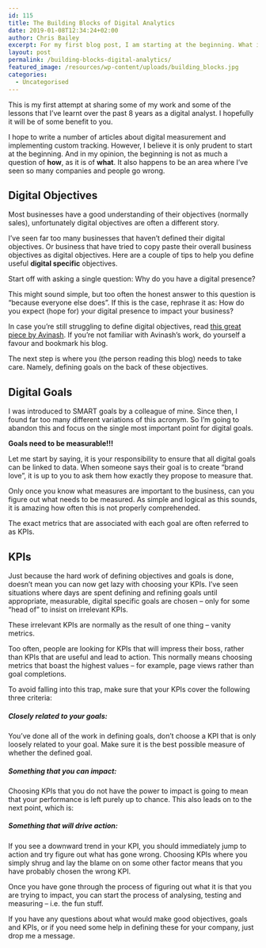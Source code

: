 ```yaml
---
id: 115
title: The Building Blocks of Digital Analytics
date: 2019-01-08T12:34:24+02:00
author: Chris Bailey
excerpt: For my first blog post, I am starting at the beginning. What is it we are trying to achieve, not only with digital analytics, but with our digital presence as a whole. Only then can we focus on how to measure performance.
layout: post
permalink: /building-blocks-digital-analytics/
featured_image: /resources/wp-content/uploads/building_blocks.jpg
categories:
  - Uncategorised
---
```

This is my first attempt at sharing some of my work and some of the lessons that I’ve learnt over the past 8 years as a digital analyst. I hopefully it will be of some benefit to you.  


I hope to write a number of articles about digital measurement and implementing custom tracking. However, I believe it is only prudent to start at the beginning. And in my opinion, the beginning is not as much a question of **how**, as it is of **what**. It also happens to be an area where I’ve seen so many companies and people go wrong.  


## Digital Objectives 

Most businesses have a good understanding of their objectives (normally sales), unfortunately digital objectives are often a different story.

I’ve seen far too many businesses that haven’t defined their digital objectives. Or business that have tried to copy paste their overall business objectives as digital objectives. Here are a couple of tips to help you define useful **digital specific** objectives.  


Start off with asking a single question: Why do you have a digital presence?  


This might sound simple, but too often the honest answer to this question is “because everyone else does”. If this is the case, rephrase it as: How do you expect (hope for) your digital presence to impact your business?  


In case you’re still struggling to define digital objectives, read [this great piece by Avinash](http://www.kaushik.net/avinash/digital-marketing-and-measurement-model/). If you’re not familiar with Avinash’s work, do yourself a favour and bookmark his blog.  


The next step is where you (the person reading this blog) needs to take care. Namely, defining goals on the back of these objectives.  


## Digital Goals

I was introduced to SMART goals by a colleague of mine. Since then, I found far too many different variations of this acronym. So I’m going to abandon this and focus on the single most important point for digital goals.  


**Goals need to be measurable!!!**

Let me start by saying, it is your responsibility to ensure that all digital goals can be linked to data. When someone says their goal is to create “brand love”, it is up to you to ask them how exactly they propose to measure that.

Only once you know what measures are important to the business, can you figure out what needs to be measured. As simple and logical as this sounds, it is amazing how often this is not properly comprehended.

The exact metrics that are associated with each goal are often referred to as KPIs.  


## KPIs

Just because the hard work of defining objectives and goals is done, doesn’t mean you can now get lazy with choosing your KPIs. I’ve seen situations where days are spent defining and refining goals until appropriate, measurable, digital specific goals are chosen &#8211; only for some “head of” to insist on irrelevant KPIs.  


These irrelevant KPIs are normally as the result of one thing &#8211; vanity metrics.  


Too often, people are looking for KPIs that will impress their boss, rather than KPIs that are useful and lead to action. This normally means choosing metrics that boast the highest values &#8211; for example, page views rather than goal completions.  


To avoid falling into this trap, make sure that your KPIs cover the following three criteria:

##### Closely related to your goals:

You’ve done all of the work in defining goals, don’t choose a KPI that is only loosely related to your goal. Make sure it is the best possible measure of whether the defined goal.

##### Something that you can impact:

Choosing KPIs that you do not have the power to impact is going to mean that your performance is left purely up to chance. This also leads on to the next point, which is:

##### Something that will drive action:

If you see a downward trend in your KPI, you should immediately jump to action and try figure out what has gone wrong. Choosing KPIs where you simply shrug and lay the blame on on some other factor means that you have probably chosen the wrong KPI.  


Once you have gone through the process of figuring out what it is that you are trying to impact, you can start the process of analysing, testing and measuring &#8211; i.e. the fun stuff.  


If you have any questions about what would make good objectives, goals and KPIs, or if you need some help in defining these for your company, just drop me a message.